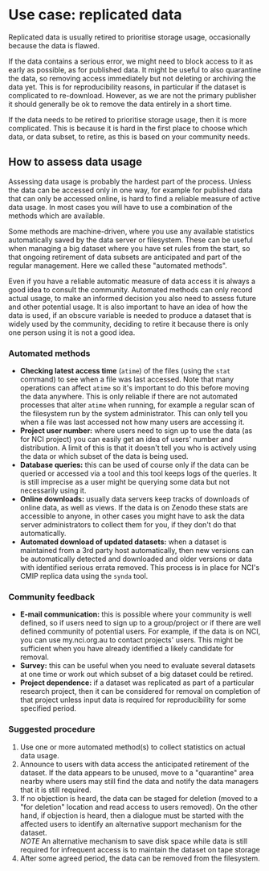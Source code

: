 # Use case: replicated data

Replicated data is usually retired to prioritise storage usage, occasionally because the data is flawed.

If the data contains a serious error, we might need to block access to it as early as possible, as for published data. It might be useful to also quarantine the data, so removing access immediately but not deleting or archiving the data yet.
This is for reproducibility reasons, in particular if the dataset is complicated to re-download. However, as we are not the primary publisher it should generally be ok to remove the data entirely in a short time.

If the data needs to be retired to prioritise storage usage, then it is more complicated.
This is because it is hard in the first place to choose which data, or data subset, to retire, as this is based on your community needs.


## How to assess data usage

Assessing data usage is probably the hardest part of the process. Unless the data can be accessed only in one way, for example for published data that can only be accessed online, is hard to find a reliable measure of active data usage.
In most cases you will have to use a combination of the methods which are available.

Some methods are machine-driven, where you use any available statistics automatically saved by the data server or filesystem. These can be useful when managing a big dataset where you have set rules from the start, so that ongoing retirement of data subsets are anticipated and part of the regular management. Here we called these "automated methods".

Even if you have a reliable automatic measure of data access it is always a good idea to consult the community. Automated methods can only record actual usage, to make an informed decision you also need to assess future and other potential usage. It is also important to have an idea of how the data is used, if an obscure variable is needed to produce a dataset that is widely used by the community, deciding to retire it because there is only one person using it is not a good idea.

### Automated methods
* **Checking latest access time** (`atime`) of the files (using the `stat` command) to see when a file was last accessed. Note that many operations can affect `atime` so it's important to do this before moving the data anywhere. This is only reliable if there are not automated processes that alter `atime` when running, for example a regular scan of the filesystem run by the system administrator. This can only tell you when a file was last accessed not how many users are accessing it. 
* **Project user number:** where users need to sign up to use the data (as for NCI project) you can easily get an idea of users' number and distribution. A limit of this is that it doesn't tell you who is actively using the data or which subset of the data is being used.
* **Database queries:** this can be used of course only if the data can be queried or accessed via a tool and this tool keeps logs of the queries. It is still imprecise as a user might be querying some data but not necessarily using it.
* **Online downloads:** usually data servers keep tracks of downloads of online data, as well as views. If the data is on Zenodo these stats are accessible to anyone, in other cases you might have to ask the data server administrators to collect them for you, if they don't do that automatically.
* **Automated download of updated datasets:** when a dataset is maintained from a 3rd party host automatically, then new versions can be automatically detected and downloaded and older versions or data with identified serious errata removed. This process is in place for NCI's CMIP replica data using the `synda` tool.

### Community feedback
* **E-mail communication:** this is possible where your community is well defined, so if users need to sign up to a group/project or if there are well defined community of potential users. For example, if the data is on NCI, you can use my.nci.org.au to contact projects' users. This might be sufficient when you have already identified a likely candidate for removal.
* **Survey:** this can be useful when you need to evaluate several datasets at one time or work out which subset of a big dataset could be retired.
* **Project dependence:** if a dataset was replicated as part of a particular research project, then it can be considered for removal on completion of that project unless input data is required for reproducibility for some specified period.

### Suggested procedure

1. Use one or more automated method(s) to collect statistics on actual data usage.
2. Announce to users with data access the anticipated retirement of the dataset. If the data appears to be unused, move to a "quarantine" area nearby where users may still find the data and notify the data managers that it is still required.
3. If no objection is heard, the data can be staged for deletion (moved to a "for deletion" location and read access to users removed). On the other hand, if objection is heard, then a dialogue must be started with the affected users to identify an alternative support mechanism for the dataset.</br>
*NOTE* An alternative mechanism to save disk space while data is still required for infrequent access is to maintain the dataset on tape storage
4. After some agreed period, the data can be removed from the filesystem.

